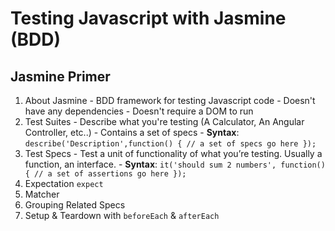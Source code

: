 # Testing Javascript with Jasmine (BDD)

## Jasmine Primer

  1. About Jasmine
    - BDD framework for testing Javascript code
    - Doesn't have any dependencies
    - Doesn't require a DOM to run
  2. Test Suites
    - Describe what you're testing (A Calculator, An Angular Controller, etc..)
    - Contains a set of specs
    - **Syntax**:
    ```
    describe('Description',function() {
      // a set of specs go here
    });
    ```
  3. Test Specs
    - Test a unit of functionality of what you’re testing. Usually a function, an interface.
  	- **Syntax**:
  	```
  	it('should sum 2 numbers', function() {
  	  // a set of assertions go here
  	});
  	```
  4. Expectation `expect`
  5. Matcher
  6. Grouping Related Specs
  7. Setup & Teardown with `beforeEach` & `afterEach`

